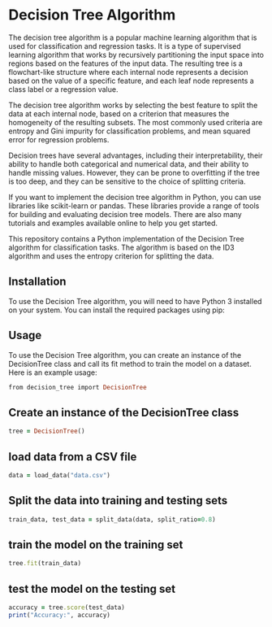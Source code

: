 
# Decision Tree Algorithm

The decision tree algorithm is a popular machine learning algorithm that is used for classification and regression tasks. It is a type of supervised learning algorithm that works by recursively partitioning the input space into regions based on the features of the input data. The resulting tree is a flowchart-like structure where each internal node represents a decision based on the value of a specific feature, and each leaf node represents a class label or a regression value.

The decision tree algorithm works by selecting the best feature to split the data at each internal node, based on a criterion that measures the homogeneity of the resulting subsets. The most commonly used criteria are entropy and Gini impurity for classification problems, and mean squared error for regression problems.

Decision trees have several advantages, including their interpretability, their ability to handle both categorical and numerical data, and their ability to handle missing values. However, they can be prone to overfitting if the tree is too deep, and they can be sensitive to the choice of splitting criteria.

If you want to implement the decision tree algorithm in Python, you can use libraries like scikit-learn or pandas. These libraries provide a range of tools for building and evaluating decision tree models. There are also many tutorials and examples available online to help you get started.


This repository contains a Python implementation of the Decision Tree algorithm for classification tasks. The algorithm is based on the ID3 algorithm and uses the entropy criterion for splitting the data.

## Installation
To use the Decision Tree algorithm, you will need to have Python 3 installed on your system. 
You can install the required packages using pip:


## Usage
To use the Decision Tree algorithm, you can create an instance of the DecisionTree class and call its fit method to train the model on a dataset. 
Here is an example usage:
```ruby
from decision_tree import DecisionTree
```
## Create an instance of the DecisionTree class
```ruby
tree = DecisionTree()
```
## load data from a CSV file
```ruby
data = load_data("data.csv")
```
## Split the data into training and testing sets
```ruby
train_data, test_data = split_data(data, split_ratio=0.8)
```
## train the model on the training set
```ruby
tree.fit(train_data)
```

## test the model on the testing set
```ruby
accuracy = tree.score(test_data)
print("Accuracy:", accuracy)
```
